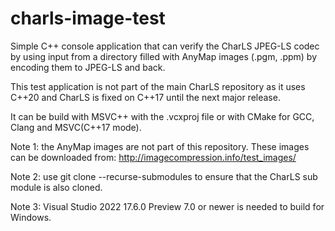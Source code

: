 # charls-image-test

Simple C++ console application that can verify the CharLS JPEG-LS codec by using input
from a directory filled with AnyMap images (.pgm, .ppm) by encoding them to JPEG-LS and back.

This test application is not part of the main CharLS repository as it uses C\++20
and CharLS is fixed on C++17 until the next major release.

It can be build with MSVC++ with the .vcxproj file or with CMake for GCC, Clang and MSVC(C++17 mode).

Note 1: the AnyMap images are not part of this repository. These images can be downloaded from:
<http://imagecompression.info/test_images/>

Note 2: use git clone --recurse-submodules to ensure that the CharLS sub module is also cloned.

Note 3: Visual Studio 2022 17.6.0 Preview 7.0 or newer is needed to build for Windows.
